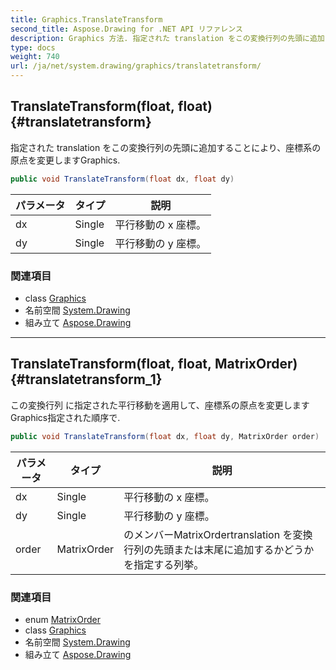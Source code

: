 ```yaml
---
title: Graphics.TranslateTransform
second_title: Aspose.Drawing for .NET API リファレンス
description: Graphics 方法. 指定された translation をこの変換行列の先頭に追加することにより座標系の原点を変更しますGraphics.
type: docs
weight: 740
url: /ja/net/system.drawing/graphics/translatetransform/
---
```

## TranslateTransform(float, float) {#translatetransform}

指定された translation をこの変換行列の先頭に追加することにより、座標系の原点を変更しますGraphics.

```csharp
public void TranslateTransform(float dx, float dy)
```

| パラメータ | タイプ | 説明 |
| --- | --- | --- |
| dx | Single | 平行移動の x 座標。 |
| dy | Single | 平行移動の y 座標。 |

### 関連項目

* class [Graphics](../)
* 名前空間 [System.Drawing](../../graphics/)
* 組み立て [Aspose.Drawing](../../../)

---

## TranslateTransform(float, float, MatrixOrder) {#translatetransform_1}

この変換行列 に指定された平行移動を適用して、座標系の原点を変更しますGraphics指定された順序で.

```csharp
public void TranslateTransform(float dx, float dy, MatrixOrder order)
```

| パラメータ | タイプ | 説明 |
| --- | --- | --- |
| dx | Single | 平行移動の x 座標。 |
| dy | Single | 平行移動の y 座標。 |
| order | MatrixOrder | のメンバーMatrixOrdertranslation を変換行列の先頭または末尾に追加するかどうかを指定する列挙。 |

### 関連項目

* enum [MatrixOrder](../../../system.drawing.drawing2d/matrixorder/)
* class [Graphics](../)
* 名前空間 [System.Drawing](../../graphics/)
* 組み立て [Aspose.Drawing](../../../)


